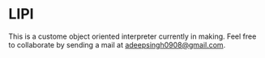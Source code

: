 # LIPI
This is a custome object oriented interpreter currently in making. Feel free to collaborate by sending a mail at adeepsingh0908@gmail.com. 
